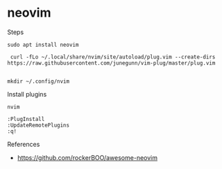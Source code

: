 # neovim

Steps

```
sudo apt install neovim

 curl -fLo ~/.local/share/nvim/site/autoload/plug.vim --create-dirs https://raw.githubusercontent.com/junegunn/vim-plug/master/plug.vim


mkdir ~/.config/nvim

```

Install plugins
```
nvim

:PlugInstall
:UpdateRemotePlugins
:q!

```

References
- https://github.com/rockerBOO/awesome-neovim